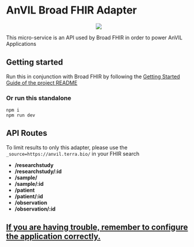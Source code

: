 # AnVIL Broad FHIR Adapter

<p align="center">
  <a href="https://github.com/DataBiosphere/FHIR/workflows/ANVIL%20-%20Tests/badge.svg" alt="ANVIL - Tests">
    <img src="https://github.com/DataBiosphere/FHIR/workflows/ANVIL%20-%20Tests/badge.svg" /></a>
</p>

This micro-service is an API used by Broad FHIR in order to power AnVIL Applications

## Getting started

Run this in conjunction with Broad FHIR by following the [Getting Started Guide of the project README](../README.md)

### Or run this standalone

```
npm i
npm run dev
```

## API Routes

To limit results to only this adapter, please use the `_source=https://anvil.terra.bio/` in your FHIR search

- **/researchstudy**
- **/researchstudy/:id**
- **/sample/**
- **/sample/:id**
- **/patient**
- **/patient/:id**
- **/observation**
- **/observation/:id**

## [If you are having trouble, remember to configure the application correctly.](../docs/CONFIGURATION.md)
